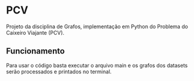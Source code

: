 # PCV
Projeto da disciplina de Grafos, implementação em Python do Problema do Caixeiro Viajante (PCV).

## Funcionamento
Para usar o código basta executar o arquivo main e os grafos dos datasets serão processados e printados no terminal.
